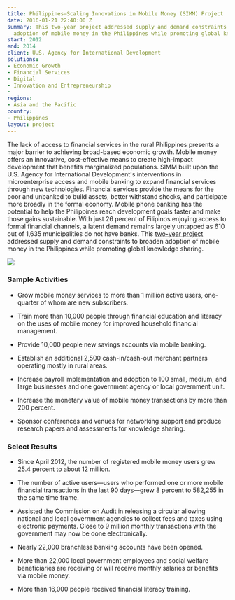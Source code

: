 ```yaml
---
title: Philippines—Scaling Innovations in Mobile Money (SIMM) Project
date: 2016-01-21 22:40:00 Z
summary: This two-year project addressed supply and demand constraints to broaden
  adoption of mobile money in the Philippines while promoting global knowledge sharing.
start: 2012
end: 2014
client: U.S. Agency for International Development
solutions:
- Economic Growth
- Financial Services
- Digital
- Innovation and Entrepreneurship
- 
regions:
- Asia and the Pacific
country:
- Philippines
layout: project
---
```


The lack of access to financial services in the rural Philippines presents a major barrier to achieving broad-based economic growth. Mobile money offers an innovative, cost-effective means to create high-impact development that benefits marginalized populations. SIMM built upon the U.S. Agency for International Development's interventions in microenterprise access and mobile banking to expand financial services through new technologies. Financial services provide the means for the poor and unbanked to build assets, better withstand shocks, and participate more broadly in the formal economy. Mobile phone banking has the potential to help the Philippines reach development goals faster and make those gains sustainable. With just 26 percent of Filipinos enjoying access to formal financial channels, a latent demand remains largely untapped as 610 out of 1,635 municipalities do not have banks. This [two-year project](http://dai-global-developments.com/articles/philippine-town.html) addressed supply and demand constraints to broaden adoption of mobile money in the Philippines while promoting global knowledge sharing.

![](https://assetify-dai.com/projects/SIMM.jpg)

### Sample Activities

* Grow mobile money services to more than 1 million active users, one-quarter of whom are new subscribers.

* Train more than 10,000 people through financial education and literacy on the uses of mobile money for improved household financial management.

* Provide 10,000 people new savings accounts via mobile banking.

* Establish an additional 2,500 cash-in/cash-out merchant partners operating mostly in rural areas.

* Increase payroll implementation and adoption to 100 small, medium, and large businesses and one government agency or local government unit.

* Increase the monetary value of mobile money transactions by more than 200 percent.

* Sponsor conferences and venues for networking support and produce research papers and assessments for knowledge sharing.

### Select Results

* Since April 2012, the number of registered mobile money users grew 25.4 percent to about 12 million.

* The number of active users—users who performed one or more mobile financial transactions in the last 90 days—grew 8 percent to 582,255 in the same time frame.

* Assisted the Commission on Audit in releasing a circular allowing national and local government agencies to collect fees and taxes using electronic payments. Close to 9 million monthly transactions with the government may now be done electronically.

* Nearly 22,000 branchless banking accounts have been opened.

* More than 22,000 local government employees and social welfare beneficiaries are receiving or will receive monthly salaries or benefits via mobile money.

* More than 16,000 people received financial literacy training.